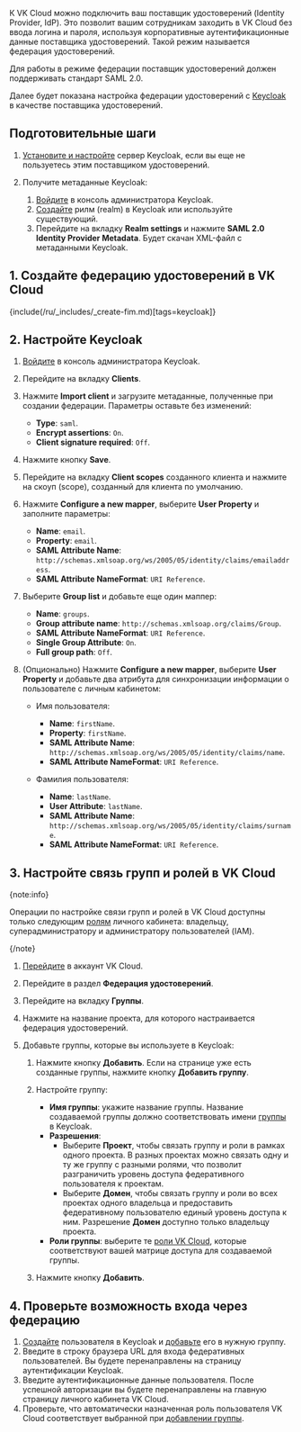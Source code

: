 К VK Cloud можно подключить ваш поставщик удостоверений (Identity Provider, IdP). Это позволит вашим сотрудникам заходить в VK Cloud без ввода логина и пароля, используя корпоративные аутентификационные данные поставщика удостоверений. Такой режим называется федерация удостоверений.

Для работы в режиме федерации поставщик удостоверений должен поддерживать стандарт SAML 2.0.

Далее будет показана настройка федерации удостоверений c [Keycloak](https://www.keycloak.org) в качестве поставщика удостоверений.

## Подготовительные шаги

1. [Установите и настройте](https://www.keycloak.org/guides) сервер Keycloak, если вы еще не пользуетесь этим поставщиком удостоверений.
1. Получите метаданные Keycloak:

    1. [Войдите](https://www.keycloak.org/docs/latest/server_admin/index.html#using-the-admin-console) в консоль администратора Keycloak.
    1. [Создайте](https://www.keycloak.org/docs/latest/server_admin/index.html#proc-creating-a-realm_server_administration_guide) рилм (realm) в Keycloak или используйте существующий.
    1. Перейдите на вкладку **Realm settings** и нажмите **SAML 2.0 Identity Provider Metadata**. Будет скачан XML-файл с метаданными Keycloak.

## 1. Создайте федерацию удостоверений в VK Cloud

{include(/ru/_includes/_create-fim.md)[tags=keycloak]}

## 2. Настройте Keycloak

1. [Войдите](https://www.keycloak.org/docs/latest/server_admin/index.html#using-the-admin-console) в консоль администратора Keycloak.
1. Перейдите на вкладку **Clients**.
1. Нажмите **Import client** и загрузите метаданные, полученные при создании федерации. Параметры оставьте без изменений:

    * **Type**: `saml`.
    * **Encrypt assertions**: `On`.
    * **Client signature required**: `Off`.

1. Нажмите кнопку **Save**.
1. Перейдите на вкладку **Client scopes** созданного клиента и нажмите на скоуп (scope), созданный для клиента по умолчанию.
1. Нажмите **Configure a new mapper**, выберите **User Property** и заполните параметры:

    * **Name**: `email`.
    * **Property**: `email`.
    * **SAML Attribute Name**: `http://schemas.xmlsoap.org/ws/2005/05/identity/claims/emailaddress`.
    * **SAML Attribute NameFormat**: `URI Reference`.

1. Выберите **Group list** и добавьте еще один маппер:

    * **Name**: `groups`.
    * **Group attribute name**: `http://schemas.xmlsoap.org/claims/Group`.
    * **SAML Attribute NameFormat**: `URI Reference`.
    * **Single Group Attribute**: `On`.
    * **Full group path**: `Off`.

1. (Опционально) Нажмите **Configure a new mapper**, выберите **User Property** и добавьте два атрибута для синхронизации информации о пользователе с личным кабинетом:

    * Имя пользователя:

        * **Name**: `firstName`.
        * **Property**: `firstName`.
        * **SAML Attribute Name**: `http://schemas.xmlsoap.org/ws/2005/05/identity/claims/name`.
        * **SAML Attribute NameFormat**: `URI Reference`.

    * Фамилия пользователя:

        * **Name**: `lastName`.
        * **User Attribute**: `lastName`.
        * **SAML Attribute Name**: `http://schemas.xmlsoap.org/ws/2005/05/identity/claims/surname`.
        * **SAML Attribute NameFormat**: `URI Reference`.

## 3. Настройте связь групп и ролей в VK Cloud

{note:info}

Операции по настройке связи групп и ролей в VK Cloud доступны только следующим [ролям](../../../account/concepts/rolesandpermissions) личного кабинета: владельцу, суперадминистратору и администратору пользователей (IAM).

{/note}

1. [Перейдите](https://cloud.vk.com/account) в аккаунт VK Cloud.
1. Перейдите в раздел **Федерация удостоверений**.
1. Перейдите на вкладку **Группы**.
1. Нажмите на название проекта, для которого настраивается федерация удостоверений.
1. Добавьте группы, которые вы используете в Keycloak:

    1. Нажмите кнопку **Добавить**. Если на странице уже есть созданные группы, нажмите кнопку **Добавить группу**.
    1. Настройте группу:

        * **Имя группы**: укажите название группы. Название создаваемой группы должно соответствовать имени [группы](https://www.keycloak.org/docs/latest/server_admin/index.html#proc-managing-groups_server_administration_guide) в Keycloak.
        * **Разрешения**:
           * Выберите **Проект**, чтобы связать группу и роли в рамках одного проекта. В разных проектах можно связать одну и ту же группу с разными ролями, что позволит разграничить уровень доступа федеративного пользователя к проектам.
           * Выберите **Домен**, чтобы связать группу и роли во всех проектах одного владельца и предоставить федеративному пользователю единый уровень доступа к ним. Разрешение **Домен** доступно только владельцу проекта.
        * **Роли группы**: выберите те [роли VK Cloud](../../../account/concepts/rolesandpermissions), которые соответствуют вашей матрице доступа для создаваемой группы.

    1. Нажмите кнопку **Добавить**.

## 4. Проверьте возможность входа через федерацию

1. [Создайте](https://www.keycloak.org/docs/latest/server_admin/index.html#proc-creating-user_server_administration_guide) пользователя в Keycloak и [добавьте](https://www.keycloak.org/docs/latest/server_admin/index.html#proc-managing-groups_server_administration_guide) его в нужную группу.
1. Введите в строку браузера URL для входа федеративных пользователей. Вы будете перенаправлены на страницу аутентификации Keycloak.
1. Введите аутентификационные данные пользователя. После успешной авторизации вы будете перенаправлены на главную страницу личного кабинета VK Cloud.
1. Проверьте, что автоматически назначенная роль пользователя VK Cloud соответствует выбранной при [добавлении группы](#3_nastroyte_svyaz_grupp_i_roley_v_vk_cloud).